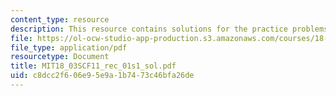 ```yaml
---
content_type: resource
description: This resource contains solutions for the practice problems.
file: https://ol-ocw-studio-app-production.s3.amazonaws.com/courses/18-03sc-differential-equations-fall-2011/c8dcc2f606e95e9a1b7473c46bfa26de_MIT18_03SCF11_rec_01s1_sol.pdf
file_type: application/pdf
resourcetype: Document
title: MIT18_03SCF11_rec_01s1_sol.pdf
uid: c8dcc2f6-06e9-5e9a-1b74-73c46bfa26de
---
```

